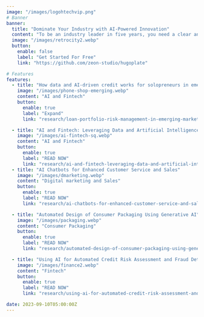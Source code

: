 ```yaml
---
image: "/images/logohtechvip.png"
# Banner
banner:
  title: "Dominate Your Industry with AI-Powered Innovation"
  content: "To be an industry leader in five years, you need a clear and compelling strategy for artificial intelligence technologies today."
  image: "/images/retrocity2.webp"
  button:
    enable: false
    label: "Get Started For Free"
    link: "https://github.com/zeon-studio/hugoplate"

# Features
features:
  - title: "How data and AI-driven credit works for solopreneurs in emerging economies"
    image: "/images/phone-shop-emerging.webp"
    content: "AI and Fintech"
    button:
      enable: true
      label: "Expand"
      link: "research/loan-portfolio-risk-management-in-emerging-markets"

  - title: "AI and Fintech: Leveraging Data and Artificial Intelligence for Innovation"
    image: "/images/ai-fintech-sq.webp"
    content: "AI and Fintech"
    button:
      enable: true
      label: "READ NOW"
      link: "research/ai-and-fintech-leveraging-data-and-artificial-intelligence-for-innovation"
  - title: "AI Chatbots for Enhanced Customer Service and Sales"
    image: "/images/dmarketing.webp"
    content: "Digital marketing and Sales"
    button:
      enable: true
      label: "READ NOW"
      link: "research/ai-chatbots-for-enhanced-customer-service-and-sales"

  - title: "Automated Design of Consumer Packaging Using Generative AI"
    image: "/images/packaging.webp"
    content: "Consumer Packaging"
    button:
      enable: true
      label: "READ NOW"
      link: "research/automated-design-of-consumer-packaging-using-generative-ai"

  - title: "Using AI for Automated Credit Risk Assessment and Fraud Detection"
    image: "/images/finance2.webp"
    content: "Fintech"
    button:
      enable: true
      label: "READ NOW"
      link: "research/using-ai-for-automated-credit-risk-assessment-and-fraud-detection"

date: 2023-09-10T05:00:00Z
---
```


